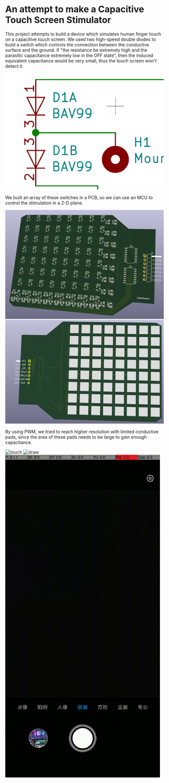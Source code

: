 # An attempt to make a Capacitive Touch Screen Stimulator

This project attempts to build a device which simulates human finger touch on a capacitive touch screen. We used two high-speed double diodes to build a switch which controls the connection between the conductive surface and the ground. If "the resistance be extremely high and the parasitic capacitance extremely low in the OFF state", then the induced equivalent capacitance would be very small, thus the touch screen won't detect it.

![schema](figures/schema.png)

We built an array of these switches in a PCB, so we can use an MCU to control the stimulation in a 2-D plane.

![front](figures/front.png)
![front](figures/back.png)

By using PWM, we tried to reach higher resolution with limited conductive pads, since the area of these pads needs to be large to gain enough capacitance.

![touch](figures/touch.mp4.gif)
![draw](figures/draw.mp4.gif)
![circleDraw](figures/circleDraw.mp4.gif)
